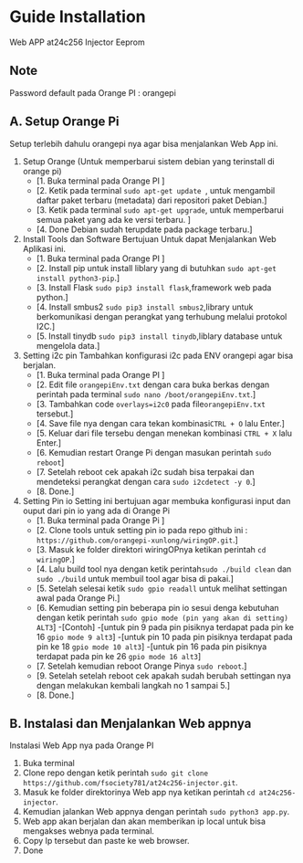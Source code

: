 # Guide Installation

Web APP at24c256 Injector Eeprom

## Note
Password default pada Orange PI : orangepi

## A. Setup Orange Pi

Setup terlebih dahulu orangepi nya agar bisa menjalankan Web App ini.

1.    Setup Orange (Untuk memperbarui sistem debian yang terinstall di orange pi)
      - [1. Buka terminal pada Orange PI ]
      - [2. Ketik pada terminal ```sudo apt-get update ```, untuk mengambil daftar paket terbaru (metadata) dari repositori paket Debian.]
      - [3. Ketik pada terminal ```sudo apt-get upgrade```, untuk memperbarui semua paket yang ada ke versi terbaru. ]
      - [4. Done Debian sudah terupdate pada package terbaru.]
2.    Install Tools dan Software
      Bertujuan Untuk dapat Menjalankan Web Aplikasi ini.
      - [1. Buka terminal pada Orange PI ]
      - [2. Install pip untuk install liblary yang di butuhkan ```sudo apt-get install python3-pip```.]
      - [3. Install Flask ```sudo pip3 install flask```,framework web pada python.]
      - [4. Install smbus2 ```sudo pip3 install smbus2```,library untuk berkomunikasi dengan perangkat yang terhubung melalui protokol I2C.]
      - [5. Install tinydb ```sudo pip3 install tinydb```,liblary database untuk mengelola data.]
3.    Setting i2c pin
      Tambahkan konfigurasi i2c pada ENV orangepi agar bisa berjalan.
      - [1. Buka terminal pada Orange PI ]
      - [2. Edit file ```orangepiEnv.txt``` dengan cara buka berkas dengan perintah pada terminal ```sudo nano /boot/orangepiEnv.txt```.]
      - [3. Tambahkan code ```overlays=i2c0``` pada file```orangepiEnv.txt``` tersebut.]
      - [4. Save file nya dengan cara tekan kombinasi```CTRL + O``` lalu Enter.]
      - [5. Keluar dari file tersebu dengan menekan kombinasi ```CTRL + X``` lalu Enter.]
      - [6. Kemudian restart Orange Pi dengan masukan perintah ```sudo reboot```]
      - [7. Setelah reboot cek apakah i2c sudah bisa terpakai dan mendeteksi perangkat dengan cara ```sudo i2cdetect -y 0```.]
      - [8. Done.]
4.    Setting Pin io
      Setting ini bertujuan agar membuka konfigurasi input dan ouput dari pin io yang ada di Orange Pi
      - [1. Buka terminal pada Orange Pi ]
      - [2. Clone tools untuk setting pin io pada repo github ini : ```https://github.com/orangepi-xunlong/wiringOP.git```.]
      - [3. Masuk ke folder direktori wiringOPnya ketikan perintah ```cd wiringOP```.]
      - [4. Lalu build tool nya dengan ketik perintah```sudo ./build clean``` dan ```sudo ./build``` untuk membuil tool agar bisa di pakai.]
      - [5. Setelah selesai ketik ```sudo gpio readall``` untuk melihat settingan awal pada Orange Pi.]
      - [6. Kemudian setting pin beberapa pin io sesui denga kebutuhan dengan ketik perintah ```sudo gpio mode (pin yang akan di setting) ALT3```]
        -[Contoh]
        -[untuk pin 9 pada pin pisiknya terdapat pada pin ke 16 ```gpio mode 9 alt3```]
        -[untuk pin 10 pada pin pisiknya terdapat pada pin ke 18 ```gpio mode 10 alt3```]
        -[untuk pin 16 pada pin pisiknya terdapat pada pin ke 26 ```gpio mode 16 alt3```]  
      - [7. Setelah kemudian reboot Orange Pinya ```sudo reboot```.]
      - [9. Setelah setelah reboot cek apakah sudah berubah settingan nya dengan melakukan kembali langkah no 1 sampai 5.]
      - [8. Done.]
    

## B. Instalasi dan Menjalankan Web appnya

Instalasi Web App nya pada Orange PI

1.    Buka terminal
2.    Clone repo dengan ketik perintah ```sudo git clone https://github.com/fsociety781/at24c256-injector.git```.
3.    Masuk ke folder direktorinya Web app nya ketikan perintah ```cd at24c256-injector```.
4.    Kemudian jalankan Web appnya dengan perintah ```sudo python3 app.py```.
5.    Web app akan berjalan dan akan memberikan ip local untuk bisa mengakses webnya pada terminal.
6.    Copy Ip tersebut dan paste ke web browser.
7.    Done
